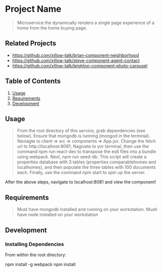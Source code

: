 # Project Name

> Microservice the dynamically renders a single page experience of a home from the home buying page.

## Related Projects

  - https://github.com/xillow-talk/brian-component-neighborhood
  - https://github.com/xillow-talk/steve-component-agent-contact
  - https://github.com/xillow-talk/leighton-component-photo-carousel

## Table of Contents

1. [Usage](#Usage)
1. [Requirements](#requirements)
1. [Development](#development)

## Usage

>  From the root directory of this service, grab dependencies (see below). Ensure that mongodb is running (mongod in the terminal). Naviagte to client => src => components => App.jsx. Change the fetch url to http://localhost:8081; Nagivate to yor terminal, then use the command npm run react-dev to transpose the es6 files into a bundle using webpack. Next, npm run seed-db. This script will create a properties database with 3 tables (properties comparablehomes and localhomes), and then populate the three tables with 100 documents each. Finally, use the command npm start to spin up the server. 

After the above steps, navigate to localhost:8081 and view the component!

## Requirements
> Must have mongodb installed and running on your workstation.
> Mush have node installed on your workstation

## Development

### Installing Dependencies

From within the root directory:

npm install -g webpack
npm install
